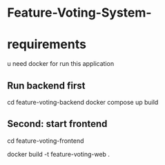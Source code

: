 # Feature-Voting-System-


# requirements 
u need docker for run this application
## Run backend first
cd feature-voting-backend
docker compose up build

## Second: start frontend
cd feature-voting-frontend

docker build -t feature-voting-web .


